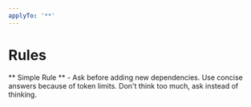 ```yaml
---
applyTo: '**'
---
```

# Rules
** Simple Rule ** - Ask before adding new dependencies. Use concise answers because of token limits. Don't think too much, ask instead of thinking.